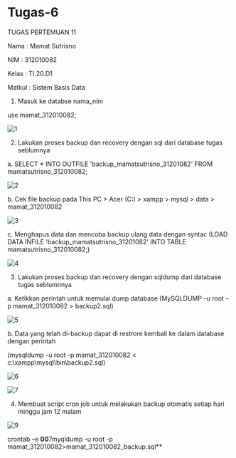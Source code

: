 # Tugas-6
TUGAS PERTEMUAN 11

Nama	 : Mamat Sutrisno

NIM	 : 312010082

Kelas 	 : TI.20.D1

Matkul	 : Sistem Basis Data

1. Masuk ke databse nama_nim 

use mamat_312010082;

![1](https://user-images.githubusercontent.com/101656195/171832271-0e8c9f96-1f8c-40be-85fc-78279c9d8fb0.png)

2. Lakukan proses backup dan recovery dengan sql dari database tugas seblumnya 

a. SELECT * INTO OUTFILE 'backup_mamatsutrisno_31201082' FROM mamatsutrisno_312010082;

![2](https://user-images.githubusercontent.com/101656195/171832282-7da0e6cc-45a8-4b14-b96c-1d8576da7343.png)

b. Cek file backup pada This PC > Acer (C:) > xampp > mysql > data > mamat_312010082

![3](https://user-images.githubusercontent.com/101656195/171832289-812c2275-463c-4f23-9b08-86c5fb9e524c.png)

c. Menghapus data dan mencoba backup ulang data dengan syntac (LOAD DATA INFILE 'backup_mamatsutrisno_31201082' INTO TABLE mamatsutrisno_312010082;)

![4](https://user-images.githubusercontent.com/101656195/171832295-2304a487-9140-43b5-8f39-0fa00c39aff3.png)

3. Lakukan proses backup dan recovery dengan sqldump dari database tugas seblumnnya 

a. Ketikkan perintah untuk memulai dump database (MySQLDUMP –u root –p mamat_312010082 > backup2.sql)

![5](https://user-images.githubusercontent.com/101656195/171832298-e15eb591-c1da-410f-bbd7-c0d6b395af86.png)

b. Data yang telah di-backup dapat di restrore kembali ke dalam database dengan perintah 

(mysqldump -u root -p mamat_312010082 < c:\xampp\mysql\bin\backup2.sql)

![6](https://user-images.githubusercontent.com/101656195/171832302-97f41ebe-40b5-4ff8-8f24-e19c56da9a68.png)

![7](https://user-images.githubusercontent.com/101656195/171832306-7d3f8c29-87f9-4dd0-bc91-3e3be316cb5c.png)

4. Membuat script cron job untuk melakukan backup otomatis setiap hari minggu jam 12 malam 

![9](https://user-images.githubusercontent.com/101656195/173088146-b64903ca-7bf8-4e62-b8a6-c90887fbe4e5.png)

crontab –e **00**7myqldump -u root -p mamat_312010082>mamat_312010082_backup.sql**
